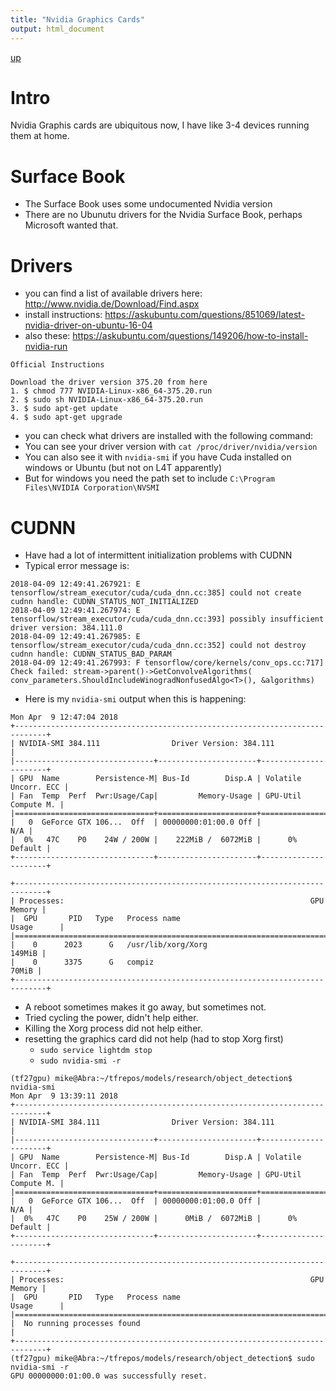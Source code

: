 ```yaml
---
title: "Nvidia Graphics Cards"
output: html_document
---
```

[up](https://mikewise2718.github.io/markdowndocs/)

# Intro
Nvidia Graphis cards are ubiquitous now, I have like 3-4 devices running them at home.

# Surface Book
- The Surface Book uses some undocumented Nvidia version
- There are no Ubunutu drivers for the Nvidia Surface Book, perhaps Microsoft wanted that.

# Drivers
- you can find a list of available drivers here: http://www.nvidia.de/Download/Find.aspx
- install instructions: https://askubuntu.com/questions/851069/latest-nvidia-driver-on-ubuntu-16-04
- also these: https://askubuntu.com/questions/149206/how-to-install-nvidia-run

```
Official Instructions

Download the driver version 375.20 from here
1. $ chmod 777 NVIDIA-Linux-x86_64-375.20.run
2. $ sudo sh NVIDIA-Linux-x86_64-375.20.run
3. $ sudo apt-get update
4. $ sudo apt-get upgrade
```
- you can check what drivers are installed with the following command:
- You can see your driver version with `cat /proc/driver/nvidia/version`
- You can also see it with `nvidia-smi` if you have Cuda installed on windows or Ubuntu (but not on L4T apparently)
- But for windows you need the path set to include `C:\Program Files\NVIDIA Corporation\NVSMI`

# CUDNN
- Have had a lot of intermittent initialization problems with CUDNN
- Typical error message is:
```
2018-04-09 12:49:41.267921: E tensorflow/stream_executor/cuda/cuda_dnn.cc:385] could not create cudnn handle: CUDNN_STATUS_NOT_INITIALIZED
2018-04-09 12:49:41.267974: E tensorflow/stream_executor/cuda/cuda_dnn.cc:393] possibly insufficient driver version: 384.111.0
2018-04-09 12:49:41.267985: E tensorflow/stream_executor/cuda/cuda_dnn.cc:352] could not destroy cudnn handle: CUDNN_STATUS_BAD_PARAM
2018-04-09 12:49:41.267993: F tensorflow/core/kernels/conv_ops.cc:717] Check failed: stream->parent()->GetConvolveAlgorithms( conv_parameters.ShouldIncludeWinogradNonfusedAlgo<T>(), &algorithms)
```
- Here is my `nvidia-smi` output when this is happening:
```
Mon Apr  9 12:47:04 2018
+-----------------------------------------------------------------------------+
| NVIDIA-SMI 384.111                Driver Version: 384.111                   |
|-------------------------------+----------------------+----------------------+
| GPU  Name        Persistence-M| Bus-Id        Disp.A | Volatile Uncorr. ECC |
| Fan  Temp  Perf  Pwr:Usage/Cap|         Memory-Usage | GPU-Util  Compute M. |
|===============================+======================+======================|
|   0  GeForce GTX 106...  Off  | 00000000:01:00.0 Off |                  N/A |
|  0%   47C    P0    24W / 200W |    222MiB /  6072MiB |      0%      Default |
+-------------------------------+----------------------+----------------------+

+-----------------------------------------------------------------------------+
| Processes:                                                       GPU Memory |
|  GPU       PID   Type   Process name                             Usage      |
|=============================================================================|
|    0      2023      G   /usr/lib/xorg/Xorg                           149MiB |
|    0      3375      G   compiz                                        70MiB |
+-----------------------------------------------------------------------------+
```
- A reboot sometimes makes it go away, but sometimes not.
- Tried cycling the power, didn't help either.
- Killing the Xorg process did not help either.
- resetting the graphics card did not help (had to stop Xorg first)
   - `sudo service lightdm stop`
   - `sudo nvidia-smi -r`
```
(tf27gpu) mike@Abra:~/tfrepos/models/research/object_detection$ nvidia-smi
Mon Apr  9 13:39:11 2018
+-----------------------------------------------------------------------------+
| NVIDIA-SMI 384.111                Driver Version: 384.111                   |
|-------------------------------+----------------------+----------------------+
| GPU  Name        Persistence-M| Bus-Id        Disp.A | Volatile Uncorr. ECC |
| Fan  Temp  Perf  Pwr:Usage/Cap|         Memory-Usage | GPU-Util  Compute M. |
|===============================+======================+======================|
|   0  GeForce GTX 106...  Off  | 00000000:01:00.0 Off |                  N/A |
|  0%   47C    P0    25W / 200W |      0MiB /  6072MiB |      0%      Default |
+-------------------------------+----------------------+----------------------+

+-----------------------------------------------------------------------------+
| Processes:                                                       GPU Memory |
|  GPU       PID   Type   Process name                             Usage      |
|=============================================================================|
|  No running processes found                                                 |
+-----------------------------------------------------------------------------+
(tf27gpu) mike@Abra:~/tfrepos/models/research/object_detection$ sudo nvidia-smi -r
GPU 00000000:01:00.0 was successfully reset.
```
